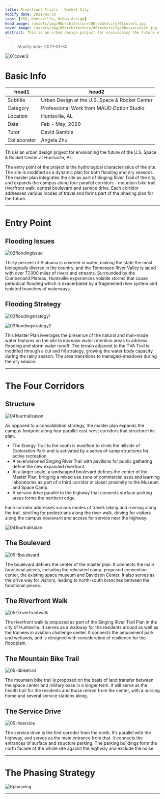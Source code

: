 ```yaml
---
title: Riverfront Trails - Rocket City
modify date: 2021-01-30
tags: [GSD, Huntsville, Urban design]
head image: /assets/img/00architecture/08rocketcity/01cover1.jpg
cover image: /assets/img/00architecture/08rocketcity/00covercover.jpg
abstract: This is an urban design project for envisioning the future of the U.S. Space & Rocket Center at Huntsville, AL.<br>The entry point of the project is the hydrological characteristics of the site. The site is modified as a dynamic plan for both flooding and dry seasons. The master plan integrates the site as part of Singing River Trail of the city, and expands the campus along four parallel corridors - mountain bike trail, riverfront walk, central boulevard and service drive. Each corridor addresses various modes of travel and forms part of the phasing plan for the future.
---
```


> Modify date: 2021-01-30

![01cover2](../../assets/img/00architecture/08rocketcity/01cover2.jpg)

# Basic Info

head1 | head2
--- | ---
Subtitle | Urban Design at the U.S. Space & Rocket Center 
Category | Professional Work from MAUD Option Studio 
Location | Huntsville, AL 
Date | Feb - May, 2020 
Tutor | David Gamble 
Collaborator | Angela Zhu 

This is an urban design project for envisioning the future of the U.S. Space & Rocket Center at Huntsville, AL.

The entry point of the project is the hydrological characteristics of the site. The site is modified as a dynamic plan for both flooding and dry seasons. The master plan integrates the site as part of Singing River Trail of the city, and expands the campus along four parallel corridors - mountain bike trail, riverfront walk, central boulevard and service drive. Each corridor addresses various modes of travel and forms part of the phasing plan for the future.

---

# Entry Point

## Flooding Issues

![02floodingissue](../../assets/img/00architecture/08rocketcity/02floodingissue.jpg)

Thirty percent of Alabama is covered in water, making the state the most biologically diverse in the country, and the Tennessee River Valley is laced with over 77,000 miles of rivers and streams. Surrounded by the Cumberland Plateau, Huntsville experiences volatile storms that cause periodical flooding which is exacerbated by a fragmented river system and isolated branches of waterways.

## Flooding Strategy

![03floodingstrategy1](../../assets/img/00architecture/08rocketcity/03floodingstrategy1.jpg)

![03floodingstrategy2](../../assets/img/00architecture/08rocketcity/03floodingstrategy2.jpg)

This Master Plan leverages the presence of the natural and man-made water features on the site to increase water retention areas to address flooding and storm water runoff. The terrain adjacent to the TVA Trail is modified through a cut and fill strategy, growing the water body capacity during the rainy season. The area transitions to managed-meadows during the dry season.

---

# The Four Corridors

## Structure

![04fourtrailsaxon](../../assets/img/00architecture/08rocketcity/04fourtrailsaxon.jpg)

As opposed to a consolidation strategy, the master plan expands the campus footprint along four parallel east-west corridors that structure the plan.

* The Energy Trail to the south is modified to climb the hillside of Exploration Park and is activated by a series of camp structures for active recreation.
* A re-envisioned Singing River Trail with pavilions for public gathering define the new expanded riverfront.
* At a larger scale, a landscaped boulevard defines the center of the Master Plan, bringing a mixed use zone of commercial uses and learning laboratories as part of a third corridor in closer proximity to the Museum and Space Camp.
* A service drive parallel to the highway that connects surface parking areas forms the northern edge.

Each corridor addresses various modes of travel: biking and running along the trail, strolling for pedestrians along the river walk, driving for visitors along the campus boulevard and access for service near the highway.

![04fourtrailsplan](../../assets/img/00architecture/08rocketcity/04fourtrailsplan.jpg)

## The Boulevard

![05-1boulevard](../../assets/img/00architecture/08rocketcity/05-1boulevard.jpg)

The boulevard defines the center of the master plan. It connects the main functional pieces, including the relocated camp, proposed convention center, the existing space museum and Davidson Center. It also serves as the drive way for visitors, leading to north-south branches between the functional pieces.

## The Riverfront Walk

![05-2riverfrontwalk](../../assets/img/00architecture/08rocketcity/05-2riverfrontwalk.jpg)

The riverfront walk is proposed as part of the Singing River Trail Plan in the city of Huntsville. It serves as a walkway for the residents around as well as the trainees in aviation challenge center. It connects the amusement park and wetlands, and is designed with consideration of resilience for the floodplain.

## The Mountain Bike Trail

![05-3biketrail](../../assets/img/00architecture/08rocketcity/05-3biketrail.jpg)

The mountain bike trail is proposed on the basis of land transfer between the space center and military base in a longer term. It will serve as the health trail for the residents and those retired from the center, with a nursing home and several service stations along.

## The Service Drive

![05-4service](../../assets/img/00architecture/08rocketcity/05-4service.jpg)

The service drive is the first corridor from the north. It’s parallel with the highway, and serves as the main entrance from that. It connects the entrances of surface and structure parking. The parking buildings form the north facade of the whole site against the highway and exclude the noise.

---

# The Phasing Strategy

![6phaseing](../../assets/img/00architecture/08rocketcity/6phaseing.jpg)

---